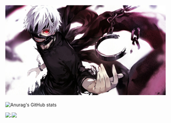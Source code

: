  [![MasterHead](wp6567766.webp)](https://github.com/slayywrld)
---
 ![Anurag's GitHub stats](https://github-readme-stats.vercel.app/api?username=slayywrld&show_icons=true&theme=radical)     
 
 <a href="https://github.com/anuraghazra/github-readme-stats">
  <img align="center" src="https://github-readme-stats.vercel.app/api?username=slayywrld&show_icons=true&theme=radical />
</a>
<a href="https://github.com/anuraghazra/convoychat">
  <img align="center" src="https://github-readme-stats.vercel.app/api/pin/?username=anuraghazra&repo=convoychat" />
</a>
